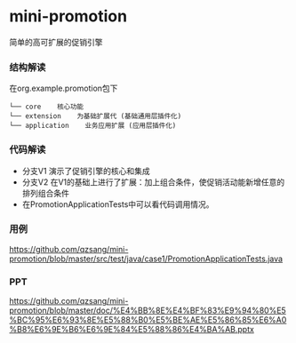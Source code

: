 # mini-promotion
简单的高可扩展的促销引擎

### 结构解读
在org.example.promotion包下
```
└── core    核心功能
└── extension    为基础扩展代 (基础通用层插件化)
└── application    业务应用扩展 (应用层插件化)
```
### 代码解读
- 分支V1 演示了促销引擎的核心和集成
- 分支V2 在V1的基础上进行了扩展：加上组合条件，使促销活动能新增任意的排列组合条件
- 在PromotionApplicationTests中可以看代码调用情况。

### 用例
https://github.com/qzsang/mini-promotion/blob/master/src/test/java/case1/PromotionApplicationTests.java

### PPT
https://github.com/qzsang/mini-promotion/blob/master/doc/%E4%BB%8E%E4%BF%83%E9%94%80%E5%BC%95%E6%93%8E%E5%88%B0%E5%BE%AE%E5%86%85%E6%A0%B8%E6%9E%B6%E6%9E%84%E5%88%86%E4%BA%AB.pptx
